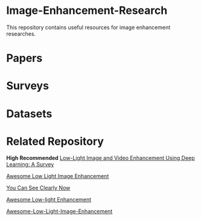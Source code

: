 # Image-Enhancement-Research
This repository contains useful resources for image enhancement researches.

# Papers

# Surveys

# Datasets

# Related Repository
**High Recommended**
[Low-Light Image and Video Enhancement Using Deep Learning: A Survey](https://github.com/Li-Chongyi/Lighting-the-Darkness-in-the-Deep-Learning-Era-Open)

[Awesome Low Light Image Enhancement](https://github.com/dawnlh/awesome-low-light-image-enhancement)

[You Can See Clearly Now](https://github.com/cxtalk/You-Can-See-Clearly-Now)

[Awesome Low-light Enhancement](https://github.com/Elin24/Awesome-Low-Light-Enhancement)

[Awesome-Low-Light-Image-Enhancement](https://github.com/cqwly/Awesome-Low-Light-Image-Enhancement)
